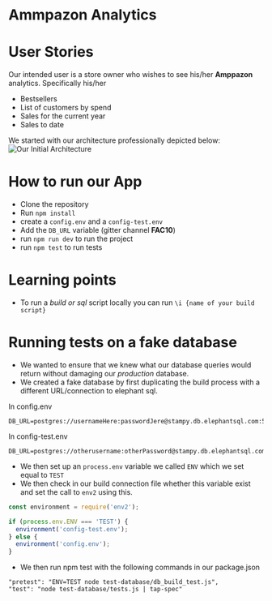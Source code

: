 # Ammpazon Analytics

User Stories
===
Our intended user is a store owner who wishes to see his/her **Amppazon** analytics.
Specifically his/her

* Bestsellers
* List of customers by spend
* Sales for the current year
* Sales to date

We started with our architecture professionally depicted below:
![Our Initial Architecture](./public/assets/architecture.png)

How to run our App
===
* Clone the repository
* Run `npm install`
* create a `config.env` and a `config-test.env`
* Add the `DB_URL` variable (gitter channel **FAC10**)
* run `npm run dev` to run the project
* run `npm test` to run tests

Learning points
===
 * To run a *build or sql* script locally you can run
`\i {name of your build script}`

Running tests on a fake database
===
* We wanted to ensure that we knew what our database queries would return without damaging our *production* database.
* We created a fake database by first duplicating the build process with a different URL/connection to elephant sql.

In config.env
```
DB_URL=postgres://usernameHere:passwordJere@stampy.db.elephantsql.com:5432/dbName
```
In config-test.env
```
DB_URL=postgres://otherusername:otherPassword@stampy.db.elephantsql.com:5432/testDatabase
```
* We then set up an `process.env` variable we called `ENV` which we set equal to `TEST`
* We then check in our build connection file whether this variable exist and set the call to `env2` using this.

```js
const environment = require('env2');

if (process.env.ENV === 'TEST') {
  environment('config-test.env'); 
} else {
  environment('config.env');
}
```
* We then run npm test with the following commands in our package.json
```
"pretest": "ENV=TEST node test-database/db_build_test.js",
"test": "node test-database/tests.js | tap-spec"
```
